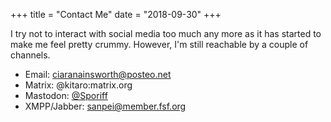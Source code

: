 +++
title = "Contact Me"
date = "2018-09-30"
+++

I try not to interact with social media too much any more as it has started to
make me feel pretty crummy. However, I'm still reachable by a couple of
channels.

- Email: [ciaranainsworth@posteo.net](mailto:ciaranainsworth@posteo.net)
- Matrix: @kitaro:matrix.org
- Mastodon: [@Sporiff](https://bakusocial.com/@Sporiff)
- XMPP/Jabber: sanpei@member.fsf.org
